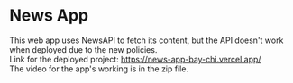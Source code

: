 # News App
This web app uses NewsAPI to fetch its content, but the API doesn't work when deployed due to the new policies.
<br /> Link for the deployed project: https://news-app-bay-chi.vercel.app/
<br /> The video for the app's working is in the zip file.
